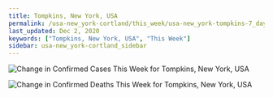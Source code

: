 ```yaml
---
title: Tompkins, New York, USA
permalink: /usa-new_york-cortland/this_week/usa-new_york-tompkins-7_days.html
last_updated: Dec 2, 2020
keywords: ["Tompkins, New York, USA", "This Week"]
sidebar: usa-new_york-cortland_sidebar
---
```


![Change in Confirmed Cases This Week for Tompkins, New York, USA](/covid_tracker/images/graphs/usa-new_york-tompkins-delta_confirmed-7_days_graph.png)

![Change in Confirmed Deaths This Week for Tompkins, New York, USA](/covid_tracker/images/graphs/usa-new_york-tompkins-delta_deaths-7_days_graph.png)
